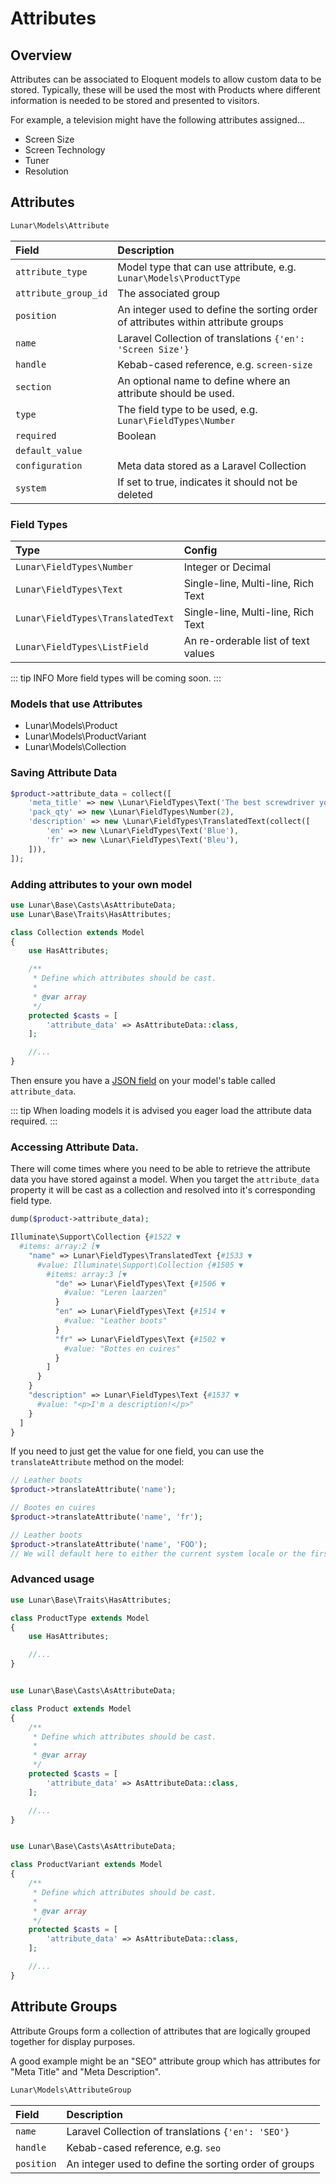 # Attributes

## Overview

Attributes can be associated to Eloquent models to allow custom data to be stored. Typically, these will be used the most with Products where different information is needed to be stored and presented to visitors.

For example, a television might have the following attributes assigned...

* Screen Size
* Screen Technology
* Tuner
* Resolution

## Attributes

```php
Lunar\Models\Attribute
```

|Field|Description|
|:-|:-|
|`attribute_type`|Model type that can use attribute, e.g. `Lunar\Models\ProductType`|
|`attribute_group_id`|The associated group|
|`position`|An integer used to define the sorting order of attributes within attribute groups|
|`name`|Laravel Collection of translations `{'en': 'Screen Size'}`|
|`handle`|Kebab-cased reference, e.g. `screen-size`|
|`section`|An optional name to define where an attribute should be used.|
|`type`|The field type to be used, e.g. `Lunar\FieldTypes\Number`|
|`required`|Boolean|
|`default_value`||
|`configuration`|Meta data stored as a Laravel Collection|
|`system`|If set to true, indicates it should not be deleted|

### Field Types


|Type|Config|
|:-|:-|
|`Lunar\FieldTypes\Number`|Integer or Decimal|
|`Lunar\FieldTypes\Text`|Single-line, Multi-line, Rich Text|
|`Lunar\FieldTypes\TranslatedText`|Single-line, Multi-line, Rich Text|
|`Lunar\FieldTypes\ListField`|An re-orderable list of text values|

::: tip INFO
More field types will be coming soon.
:::

### Models that use Attributes

* Lunar\Models\Product
* Lunar\Models\ProductVariant
* Lunar\Models\Collection

### Saving Attribute Data

```php
$product->attribute_data = collect([
    'meta_title' => new \Lunar\FieldTypes\Text('The best screwdriver you will ever buy!'),
    'pack_qty' => new \Lunar\FieldTypes\Number(2),
    'description' => new \Lunar\FieldTypes\TranslatedText(collect([
        'en' => new \Lunar\FieldTypes\Text('Blue'),
        'fr' => new \Lunar\FieldTypes\Text('Bleu'),
    ])),
]);
```


### Adding attributes to your own model

```php
use Lunar\Base\Casts\AsAttributeData;
use Lunar\Base\Traits\HasAttributes;

class Collection extends Model
{
    use HasAttributes;

    /**
     * Define which attributes should be cast.
     *
     * @var array
     */
    protected $casts = [
        'attribute_data' => AsAttributeData::class,
    ];

    //...
}

```

Then ensure you have a [JSON field](https://laravel.com/docs/8.x/migrations#column-method-json) on your model's table called `attribute_data`.


::: tip
When loading models it is advised you eager load the attribute data required.
:::

### Accessing Attribute Data.

There will come times where you need to be able to retrieve the attribute data you have stored against a model. When you target the `attribute_data` property it will be cast as a collection and resolved into it's corresponding field type.

```php
dump($product->attribute_data);

Illuminate\Support\Collection {#1522 ▼
  #items: array:2 [▼
    "name" => Lunar\FieldTypes\TranslatedText {#1533 ▼
      #value: Illuminate\Support\Collection {#1505 ▼
        #items: array:3 [▼
          "de" => Lunar\FieldTypes\Text {#1506 ▼
            #value: "Leren laarzen"
          }
          "en" => Lunar\FieldTypes\Text {#1514 ▼
            #value: "Leather boots"
          }
          "fr" => Lunar\FieldTypes\Text {#1502 ▼
            #value: "Bottes en cuires"
          }
        ]
      }
    }
    "description" => Lunar\FieldTypes\Text {#1537 ▼
      #value: "<p>I'm a description!</p>"
    }
  ]
}
```

If you need to just get the value for one field, you can use the `translateAttribute` method on the model:

```php
// Leather boots
$product->translateAttribute('name');

// Bootes en cuires
$product->translateAttribute('name', 'fr');

// Leather boots
$product->translateAttribute('name', 'FOO');
// We will default here to either the current system locale or the first value available.
```

### Advanced usage

```php
use Lunar\Base\Traits\HasAttributes;

class ProductType extends Model
{
    use HasAttributes;

    //...
}

```

```php

use Lunar\Base\Casts\AsAttributeData;

class Product extends Model
{
    /**
     * Define which attributes should be cast.
     *
     * @var array
     */
    protected $casts = [
        'attribute_data' => AsAttributeData::class,
    ];

    //...
}

```

```php

use Lunar\Base\Casts\AsAttributeData;

class ProductVariant extends Model
{
    /**
     * Define which attributes should be cast.
     *
     * @var array
     */
    protected $casts = [
        'attribute_data' => AsAttributeData::class,
    ];

    //...
}

```


## Attribute Groups

Attribute Groups form a collection of attributes that are logically grouped together for display purposes.

A good example might be an "SEO" attribute group which has attributes for "Meta Title" and "Meta Description".

```php
Lunar\Models\AttributeGroup
```

|Field|Description|
|:-|:-|
|`name`|Laravel Collection of translations `{'en': 'SEO'}`|
|`handle`|Kebab-cased reference, e.g. `seo`|
|`position`|An integer used to define the sorting order of groups|
